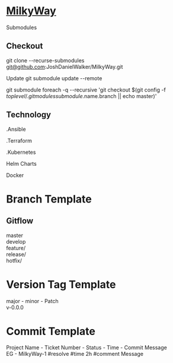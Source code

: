 # [MilkyWay](https://joshdanielwalker.github.io/MilkyWay-Microservices-Infrastructure/index.html)

Submodules

## Checkout
git clone --recurse-submodules  git@github.com:JoshDanielWalker/MilkyWay.git

Update
git submodule update --remote

git submodule foreach -q --recursive 'git checkout $(git config -f $toplevel/.gitmodules submodule.$name.branch || echo master)'

## Technology

.Ansible

.Terraform

.Kubernetes

Helm Charts

Docker

# Branch Template <br/>
## Gitflow <br/>
master <br/>
develop <br/>
feature/ <br/>
release/ <br/>
hotfix/ <br/>

# Version Tag Template <br/>
major - minor - Patch <br/>
v-0.0.0 <br/>

# Commit Template <br/>
Project Name - Ticket Number	- Status - Time	- Commit Message <br/>
EG - MilkyWay-1 #resolve #time 2h #comment Message <br/>
